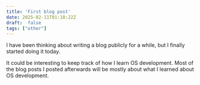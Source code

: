 ```yaml
---
title: 'First blog post'
date: 2025-02-11T01:18:22Z
draft:  false
tags: ["other"]
---
```


I have been thinking about writing a blog publicly for a while, but I finally
started doing it today.

It could be interesting to keep track of how I learn OS development.
Most of the blog posts I posted afterwards will be mostly about what I learned
about OS development.

